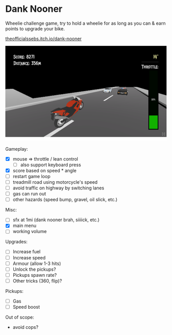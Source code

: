 # Dank Nooner

Wheelie challenge game, try to hold a wheelie for as long as you can & earn points to upgrade your bike.

[theofficialssebs.itch.io/dank-nooner](https://theofficialssebs.itch.io/dank-nooner)

![Screenshot01](./img/screenshot01.png)

Gameplay:
- [x] mouse => throttle / lean control
  - [ ] also support keyboard press
- [x] score based on speed * angle
- [ ] restart game loop
- [ ] treadmill road using motorcycle's speed
- [ ] avoid traffic on highway by switching lanes
- [ ] gas can run out
- [ ] other hazards (speed bump, gravel, oil slick, etc.)

Misc:
- [ ] sfx at 1mi (dank nooner brah, siiiick, etc.)
- [x] main menu
- [ ] working volume

Upgrades:
- [ ] Increase fuel
- [ ] Increase speed
- [ ] Armour (allow 1-3 hits)
- [ ] Unlock the pickups?
- [ ] Pickups spawn rate?
- [ ] Other tricks (360, flip)?

Pickups:
- [ ] Gas
- [ ] Speed boost

Out of scope:
- avoid cops?

